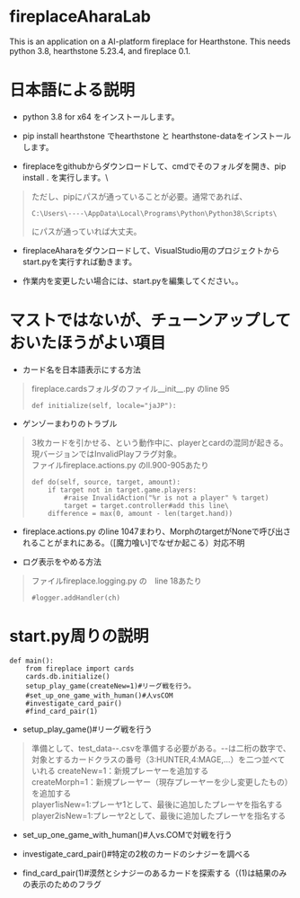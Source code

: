 # fireplaceAharaLab

This is an application on a AI-platform fireplace for Hearthstone.
This needs python 3.8, hearthstone 5.23.4, and fireplace 0.1.

# 日本語による説明

* python 3.8 for x64 をインストールします。

* pip install hearthstone でhearthstone と hearthstone-dataをインストールします。

* fireplaceをgithubからダウンロードして、cmdでそのフォルダを開き、pip install . を実行します。\
>ただし、pipにパスが通っていることが必要。通常であれば、
>
>     C:\Users\----\AppData\Local\Programs\Python\Python38\Scripts\
>
>にパスが通っていれば大丈夫。

* fireplaceAharaをダウンロードして、VisualStudio用のプロジェクトからstart.pyを実行すれば動きます。

* 作業内を変更したい場合には、start.pyを編集してください。。

# マストではないが、チューンアップしておいたほうがよい項目

* カード名を日本語表示にする方法

> fireplace.cardsフォルダのファイル\_\_init\_\_.py のline 95
>
>     def initialize(self, locale="jaJP"):
>

* ゲンゾーまわりのトラブル

> 3枚カードを引かせる、という動作中に、playerとcardの混同が起きる。現バージョンではInvalidPlayフラグ対象。\
> ファイルfireplace.actions.py のll.900-905あたり
>
>     def do(self, source, target, amount):
>         if target not in target.game.players:
>             #raise InvalidAction("%r is not a player" % target)
>             target = target.controller#add this line\
>         difference = max(0, amount - len(target.hand))

* fireplace.actions.py のline 1047まわり、MorphのtargetがNoneで呼び出されることがまれにある。（[魔力喰い]でなぜか起こる）対応不明

* ログ表示をやめる方法

> ファイルfireplace.logging.py の　line 18あたり
>
>     #logger.addHandler(ch)

# start.py周りの説明

    def main():
        from fireplace import cards
        cards.db.initialize()
        setup_play_game(createNew=1)#リーグ戦を行う。
        #set_up_one_game_with_human()#人vsCOM
        #investigate_card_pair()
        #find_card_pair(1)

* setup_play_game()#リーグ戦を行う

> 準備として、test_data--.csvを準備する必要がある。--は二桁の数字で、対象とするカードクラスの番号（3:HUNTER,4:MAGE,...）を二つ並べていれる
> createNew=1：新規プレーヤーを追加する\
> createMorph=1：新規プレーヤー（現存プレーヤーを少し変更したもの）を追加する\
> player1isNew=1:プレーヤ1として、最後に追加したプレーヤを指名する\
> player2isNew=1:プレーヤ2として、最後に追加したプレーヤを指名する

* set_up_one_game_with_human()#人vs.COMで対戦を行う

* investigate_card_pair()#特定の2枚のカードのシナジーを調べる

* find_card_pair(1)#漠然とシナジーのあるカードを探索する（(1)は結果のみの表示のためのフラグ
